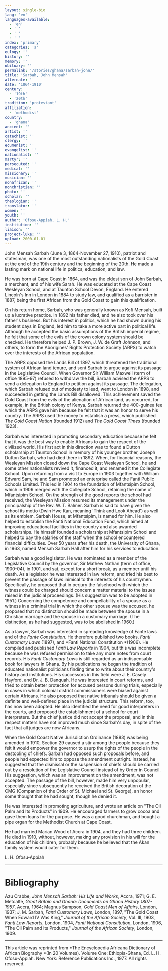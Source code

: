 ```yaml
---
layout: single-bio
lang: 'en'
languages-available:
  - 'en'
  - ' '
  - ' '
  - ' '
index: 'primary'
categories: 's'
eulogy: ''
history: ''
memory: ''
obituary: ''
permalink: '/stories/ghana/sarbah-john/'
title: 'Sarbah, John Mensah'
alternate: ''
date: '1864-1910'
century:
  - '19th'
  - '20th'
tradition: 'protestant'
affiliation:
  - 'methodist'
country:
  - 'ghana'
ancient: ''
artist: ''
catechist: ''
clergy: ''
ecumenist: ''
evangelist: ''
nationalist: ''
martyr: ''
persecuted: ''
medical: ''
missionary: ''
musician: ''
nonafrican: ''
nonchristian: ''
photo: ''
scholar: ''
theologian: ''
translator: ''
women: ''
youth: ''
author: 'Ofosu-Appiah, L. H.'
institution: ''
liaison: ''
project-luke: ''
upload: 2000-01-01
---
```



John Mensah Sarbah (June 3, 1864-November 27, 1910), patriot and statesman, was one of the most outstanding nationalists of the Gold Coast at the end of the 19th century and the beginning of the 20th. He made a lasting mark on national life in politics, education, and law.

He was born at Cape Coast in 1864, and was the eldest son of John Sarbah, a merchant, and of his wife Sarah. He was educated at the Cape Coast Wesleyan School, and at Taunton School Devon, England. He entered Lincoln's Inn in London in 1884 to study law, and qualified as a barrister in 1887, being the first African from the Gold Coast to gain this qualification.

On his return home, Sarbah, who was generally known as Kofi Mensah, built up a lucrative practice. In 1892 his father died, and he also took over his father's business. But his interest in politics, which he had shown during his student days in England, led him to take a more active part in political life. Although he accepted the basic assumptions of the British imperial regime, he felt that some of the evils of the crown colony system should be checked. He therefore helped J. P. Brown, J. W. de Graft Johnson, and others, to form the Aborigines' Rights Protection Society (ARPS) to watch over the interests of the African population.

The ARPS opposed the Lands Bill of 1897, which threatened the traditional system of African land tenure, and sent Sarbah to argue against its passage in the Legislative Council. When Governor Sir William Maxwell (term of office 1895-97) refused to withdraw the bill, Sarbah advised the ARPS to send a delegation to England to petition against its passage. The delegation, which Sarbah refused out of modesty to lead, went to London in 1898, and succeeded in getting the Lands Bill disallowed. This achievement saved the Gold Coast from the evils of the alienation of African land, as occurred, for example, in the British colony of Kenya. Sarbah returned the 400-guinea fee which the ARPS gave him because he felt that it was an honor to serve his country. The ARPS used the money to establish a press, which published *The Gold Coast Nation* (founded 1912) and *The Gold Coast Times* (founded 1923).

Sarbah was interested in promoting secondary education because he felt that it was the best way to enable Africans to gain the respect of the civilized world. His first act in this direction was to found a Dutton scholarship at Taunton School in memory of his younger brother, Joseph Dutton Sarbah, who had died there in 1892. When, for financial reasons, the Wesleyan Mission closed down the Cape Coast Wesleyan School, he and some other nationalists revived it, financed it, and renamed it the Collegiate School. Upon returning from a visit to Europe in 1903 together with William Edward Sam, he and Sam promoted an enterprise called the Fanti Public Schools Limited. This led in 1904 to the foundation of Mfantsipim School, which in 1906 merged with the Collegiate School, retaining the name of Mfantsipim School. On the strength of the good reports the school had received, the Wesleyan Mission resumed its management under the principalship of the Rev. W. T. Balmer. Sarbah is said to have given the school its motto (Dwin Hwe Kan, meaning 'Think and Look Ahead') as well as its emblem. Sarbah House, at Mfantsipim, is named for him. He also helped to establish the Fanti National Education Fund, which aimed at improving educational facilities in the country and also awarded scholarships. He himself founded a scholarship at Mfantsipim School and helped to pay the salaries of the staff when the school encountered financial difficulties. Over 50 years after his death, the University of Ghana, in 1963, named Mensah Sarbah Hall after him for his services to education.

Sarbah was a good legislator. He was nominated as a member of the Legislative Council by the governor, Sir Mathew Nathan (term of office, 1900-04), in 1901, and sat, except for a short break, as a member until his death. As a legislator he was interested in law reform, and tried his best to prevent the passage of laws inimical to the interests of his countrymen. Specifically, he proposed that in perjury the falsehood with which the witness could be charged should concern a matter material to the issues raised in the judicial proceedings. (His suggestion was to be adopted in 1951.) Concerning the competence and compellability of a spouse as a witness in a criminal trial in which the other spouse was the accused, he proposed that no distinction should be made between the spouse in a Christian marriage and the spouse in a customary marriage. (The distinction, as he had suggested, was to be abolished in 1960.)

As a lawyer, Sarbah was interested in spreading knowledge of Fante laws and of the *Fante Constitution*. He therefore published two books, *Fanti Customary Laws* (1897), and *Fanti National Constitution *(1906). He compiled and published *Fanti Law Reports* in 1904, but this was incomplete because he was refused permission to take any more notes from court records. His *Fanti Customary Laws* is still regarded as an indispensable book for lawyers in Ghana. By his publications he began the tradition of educated nationalist politicians finding time to write about their country's history and institutions. His successors in this field were J. E. Casely Hayford, and Dr. J. B. Danquah. He was interested in court reforms, and tried to obtain better protection for accused persons during trials, especially in cases in which colonial district commissioners were biased against certain Africans. He also proposed that native tribunals should be given a definite and well-defined place in the judicial structure. This reform, too, has now been adopted. He also identified the need for good interpreters in the courts, and proposed the establishment of a school for court interpreters. But the chief justice did not accept the proposal, and in this respect matters have not improved much since Sarbah's day, in spite of the fact that all judges are now Africans.

When the Gold Coast Native Jurisdiction Ordinance (1883) was being amended in 1910, Section 29 caused a stir among the people because they felt it would empower the governor to usurp the rights of the people in the destooling of chiefs. Sarbah had opposed such proposals before, and people had expected him to oppose the amendment outright. Instead, he suggested that the dismissal or the suspension of chiefs should be carried out by a resolution of the Legislative Council instead of by Order in Council. His suggestion, which was an improvement on the amendment, was not accepted. The passage of the bill, however, made him very unpopular, especially since subsequently he received the British decoration of the CMG (Companion of the Order of St. Michael and St. George), an honor some thought that he had sought, though he denied it.

He was interested in promoting agriculture, and wrote an article on "The Oil Palm and Its Products" in 1909. He encouraged farmers to grow cocoa and gave them loans for the purpose. He was a good churchman, and bought a pipe organ for the Methodist Church at Cape Coast.

He had married Marian Wood of Accra in 1904, and they had three children. He died in 1910, without, however, making any provision in his will for the education of his children, probably because he believed that the Akan family system would cater for them.

L. H. Ofosu-Appiah

---

# Bibliography

Azu Crabbe, *John Mensah Sarbah: His Life and Works*, Accra, 1971; G. E. Metcalfe, *Great Britain and Ghana: Documents on Ghana History 1807-1957*, Accra, 1964; Magnus Sampson, *Gold Coast Men of Affair*s, London, 1937; J. M. Sarbah, *Fanti Customary Laws*, London, 1897, "The Gold Coast When Edward IV Was King," *Journal of the African Society*, Vol. III, 1903, *Fanti Law Reports*, London, 1904, *Fanti National Constitution*, London, 1906, "The Oil Palm and Its Products," *Journal of the African Society*, London, 1909.

---

This article was reprinted from *The Encyclopedia Africana Dictionary of African Biography *(In 20 Volumes). Volume One: Ethiopia-Ghana, Ed. L. H. Ofosu-Appiah. New York: Reference Publications Inc., 1977. All rights reserved.